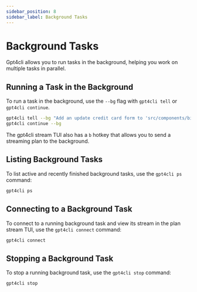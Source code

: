 ```yaml
---
sidebar_position: 8
sidebar_label: Background Tasks
---
```


# Background Tasks

Gpt4cli allows you to run tasks in the background, helping you work on multiple tasks in parallel.

## Running a Task in the Background

To run a task in the background, use the `--bg` flag with `gpt4cli tell` or `gpt4cli continue`.

```bash
gpt4cli tell --bg "Add an update credit card form to 'src/components/billing'"
gpt4cli continue --bg
```

The gpt4cli stream TUI also has a `b` hotkey that allows you to send a streaming plan to the background.

## Listing Background Tasks

To list active and recently finished background tasks, use the `gpt4cli ps` command:

```bash
gpt4cli ps
```

## Connecting to a Background Task

To connect to a running background task and view its stream in the plan stream TUI, use the `gpt4cli connect` command:

```bash
gpt4cli connect
```

## Stopping a Background Task

To stop a running background task, use the `gpt4cli stop` command:

```bash
gpt4cli stop
```
